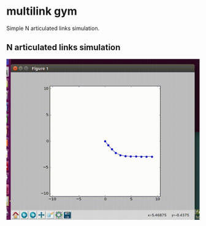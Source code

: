 # multilink gym

Simple N articulated links simulation.

## N articulated links simulation

![demo](out.gif)
